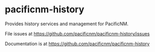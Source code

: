 # pacificnm-history

Provides history services and management for PacificNM.

File issues at https://github.com/pacificnm/pacificnm-history/issues

Documentation is at https://github.com/pacificnm/pacificnm-history
